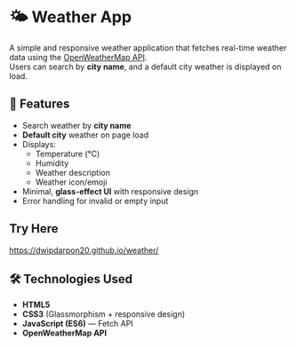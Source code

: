 # 🌤️ Weather App

A simple and responsive weather application that fetches real-time weather data using the [OpenWeatherMap API](https://openweathermap.org/api).  
Users can search by **city name**, and a default city weather is displayed on load.


## 🚀 Features
- Search weather by **city name**
- **Default city** weather on page load
- Displays:
  - Temperature (°C)
  - Humidity
  - Weather description
  - Weather icon/emoji
- Minimal, **glass-effect UI** with responsive design
- Error handling for invalid or empty input

## Try Here 
https://dwipdarpon20.github.io/weather/

## 🛠️ Technologies Used
- **HTML5**
- **CSS3** (Glassmorphism + responsive design)
- **JavaScript (ES6)** — Fetch API
- **OpenWeatherMap API**